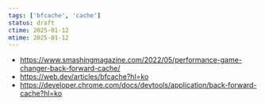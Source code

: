 ```yaml
---
tags: ['bfcache', 'cache']
status: draft
ctime: 2025-01-12
mtime: 2025-01-12
---
```


- https://www.smashingmagazine.com/2022/05/performance-game-changer-back-forward-cache/
- https://web.dev/articles/bfcache?hl=ko
- https://developer.chrome.com/docs/devtools/application/back-forward-cache?hl=ko
